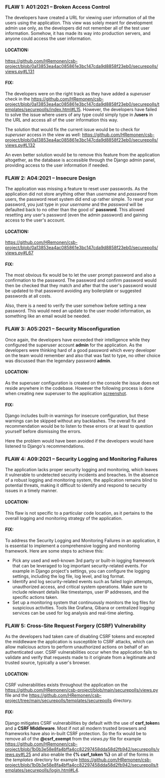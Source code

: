 ### FLAW 1: A01:2021 – Broken Access Control

The developers have created a URL for viewing user information of all the users using the application. This view was solely meant for development admin use only, as the developers did not remember all of the test user information. Somehow, it has made its way into production servers, and anyone could access the user information.

#### LOCATION:

https://github.com/HRemonen/csb-project/blob/0a13853ea4ac085861e3bc147cda9d8858f23eb0/securepolls/views.py#L131

#### FIX:

The developers were on the right track as they have added a *superuser* check in the https://github.com/HRemonen/csb-project/blob/0a13853ea4ac085861e3bc147cda9d8858f23eb0/securepolls/templates/securepolls/index.html#L15. However, the developers have failed to solve the issue where users of any type could simply type in **/users** in the URL and access all of the user information this way.

The solution that would fix the current issue would be to check for *superuser* access in the view as well: https://github.com/HRemonen/csb-project/blob/0a13853ea4ac085861e3bc147cda9d8858f23eb0/securepolls/views.py#L132

An even better solution would be to remove this feature from the application altogether, as the database is accessible through the Django admin panel, providing access to the user information if needed.

### FLAW 2: A04:2021 – Insecure Design

The application was missing a feature to reset user passwords. As the application did not store anything other than *username* and *password* from users, the password reset system did end up rather simple. To reset your password, you just type in your *username* and the *password* will be defaulted back to no other than the good ol' **password**. This allowed resetting any user's password (even the admin password) and gaining access to the user's account.

#### LOCATION:

https://github.com/HRemonen/csb-project/blob/0a13853ea4ac085861e3bc147cda9d8858f23eb0/securepolls/views.py#L67

#### FIX:

The most obvious fix would be to let the user prompt password and also a confirmation to the password. The password and confirm password would then be checked that they match and after that the user's password would be updated to that password avoiding any boilerplate or suggested passwords at all costs.

Also, there is a need to verify the user somehow before setting a new password. This would need an update to the user model information, as something like an email would be needed.

### FLAW 3: A05:2021 – Security Misconfiguration

Once again, the developers have exceeded their intelligence while they configured the superuser account **admin** for the application. As the developers were thinking hard of a good password which every developer on the team would remember and also that was fast to type, no other choice was discussed than the legendary password **admin**.

#### LOCATION:

As the superuser configuration is created on the console the issue does not reside anywhere in the codebase. However the following process is done when creating new superuser to the application [screenshot](admin_conf.png).

#### FIX:

Django includes built-in warnings for insecure configuration, but these warnings can be skipped without any backlashes. The overall fix and recommendation would be to listen to these errors or at least to question yourself before dismissing the errors.

Here the problem would have been avoided if the developers would have listened to Django's recommendations.

### FLAW 4: A09:2021 – Security Logging and Monitoring Failures

The application lacks proper security logging and monitoring, which leaves it vulnerable to undetected security incidents and breaches. In the absence of a robust logging and monitoring system, the application remains blind to potential threats, making it difficult to identify and respond to security issues in a timely manner.

#### LOCATION:

This flaw is not specific to a particular code location, as it pertains to the overall logging and monitoring strategy of the application.

#### FIX:
To address the Security Logging and Monitoring Failures in an application, it is essential to implement a comprehensive logging and monitoring framework. Here are some steps to achieve this:
- Pick any used and well-known 3rd party or built-in logging framework that can be leveraged to log important security-related events. For example in Django project's settings, you can configure the logging settings, including the log file, log level, and log format.
- Identify and log security-related events such as failed login attempts, unauthorized access, and critical system operations. Make sure to include relevant details like timestamps, user IP addresses, and the specific actions taken.
- Set up a monitoring system that continuously monitors the log files for suspicious activities. Tools like Grafana, Gibana or centralized logging services can be used for log analysis and real-time alerting.

### FLAW 5: Cross-Site Request Forgery (CSRF) Vulnerability
As the developers had taken care of disabling CSRF tokens and excepted the middleware the application is susceptible to CSRF attacks, which can allow malicious actors to perform unauthorized actions on behalf of an authenticated user. CSRF vulnerabilities occur when the application fails to validate and verify that requests made to it originate from a legitimate and trusted source, typically a user's browser.

#### LOCATION:
CSRF vulnerabilities exists throughout the application on the https://github.com/HRemonen/csb-project/blob/main/securepolls/views.py file and the https://github.com/HRemonen/csb-project/tree/main/securepolls/templates/securepolls directory.

#### FIX:
Django mitigates CSRF vulnerabilities by default with the use of **csrf_token**s and a **CSRF Middleware**. Most if not all modern trusted browsers and frameworks have also in-built CSRF protection. So the fix would be to remove all of the **@csrf_exempt** from the *views.py* file for example https://github.com/HRemonen/csb-project/blob/1b0b3e58e8fa4bffa4cc82297458dda58d2fb942/securepolls/views.py#L25 and also enable the **{% csrf_token %}** on all of the forms in the *templates* directory for example https://github.com/HRemonen/csb-project/blob/1b0b3e58e8fa4bffa4cc82297458dda58d2fb942/securepolls/templates/securepolls/login.html#L4.


